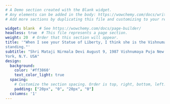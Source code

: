 ```yaml
---
# A Demo section created with the Blank widget.
# Any elements can be added in the body: https://wowchemy.com/docs/writing-markdown-latex/
# Add more sections by duplicating this file and customizing to your requirements.

widget: blank  # See https://wowchemy.com/docs/page-builder/
headless: true  # This file represents a page section.
weight: 20  # Order that this section will appear.
title: '"When I see your Statue of Liberty, I think she is the Vishnumaya here
standing."'
subtitle: "Shri Mataji Nirmala Devi August 9, 1987 Vishnumaya Puja New
York, N.Y. USA"
design:
  background:
    color: '#ff3860'
    text_color_light: true
  spacing:
    # Customize the section spacing. Order is top, right, bottom, left.
    padding: ["20px", "0", "20px", "0"]
  columns: '1'
---
```


